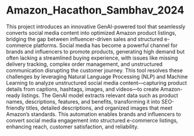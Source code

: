 # Amazon_Hacathon_Sambhav_2024
This project introduces an innovative GenAI-powered tool that seamlessly converts social media content into optimized Amazon product listings, bridging the gap between influencer-driven sales and structured e-commerce platforms. Social media has become a powerful channel for brands and influencers to promote products, generating high demand but often lacking a streamlined buying experience, with issues like missing delivery tracking, complex order management, and unstructured communication disrupting the customer journey. This tool resolves these challenges by leveraging Natural Language Processing (NLP) and Machine Learning to analyze unstructured social media content—capturing product details from captions, hashtags, images, and videos—to create Amazon-ready listings. The GenAI model extracts relevant data such as product names, descriptions, features, and benefits, transforming it into SEO-friendly titles, detailed descriptions, and organized images that meet Amazon’s standards. This automation enables brands and influencers to convert social media engagement into structured e-commerce listings, enhancing reach, customer satisfaction, and reliability.

